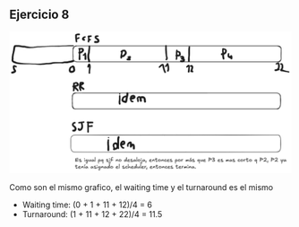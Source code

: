 ## Ejercicio 8

![alt text](image-1.png)

Como son el mismo grafico, el waiting time y el turnaround es el mismo
- Waiting time: (0 + 1 + 11 + 12)/4 = 6
- Turnaround: (1 + 11 + 12 + 22)/4 = 11.5

